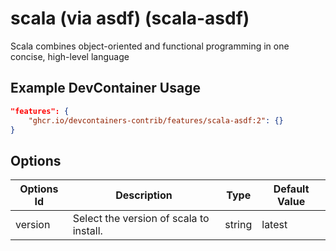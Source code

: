 
# scala (via asdf) (scala-asdf)

Scala combines object-oriented and functional programming in one concise, high-level language

## Example DevContainer Usage

```json
"features": {
    "ghcr.io/devcontainers-contrib/features/scala-asdf:2": {}
}
```

## Options

| Options Id | Description | Type | Default Value |
|-----|-----|-----|-----|
| version | Select the version of scala to install. | string | latest |


